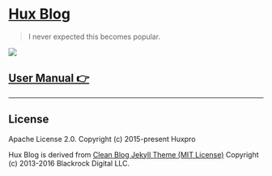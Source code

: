 # [Hux Blog](https://huangxuan.me)

> I never expected this becomes popular.

![](http://huangxuan.me/img/blog-desktop.jpg)

## [User Manual 👉](_doc/Manual.md)

---

## License

Apache License 2.0.
Copyright (c) 2015-present Huxpro

Hux Blog is derived from [Clean Blog Jekyll Theme (MIT License)](https://github.com/BlackrockDigital/startbootstrap-clean-blog-jekyll/)
Copyright (c) 2013-2016 Blackrock Digital LLC.
